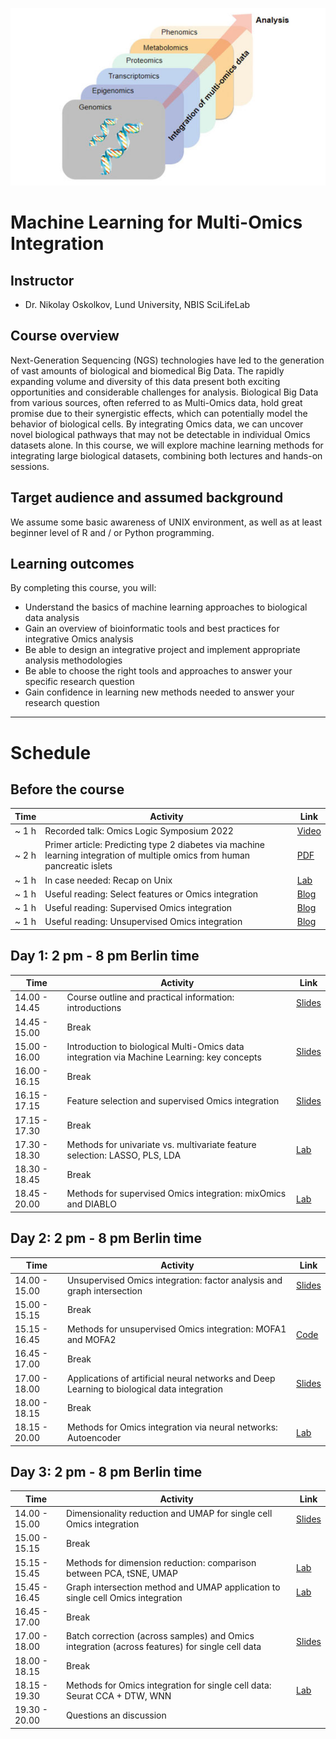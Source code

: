 ![](course_logo.jpg)

# Machine Learning for Multi-Omics Integration

## Instructor

- Dr. Nikolay Oskolkov, Lund University, NBIS SciLifeLab

## Course overview
Next-Generation Sequencing (NGS) technologies have led to the generation of vast amounts of biological and biomedical Big Data. The rapidly expanding volume and diversity of this data present both exciting opportunities and considerable challenges for analysis. Biological Big Data from various sources, often referred to as Multi-Omics data, hold great promise due to their synergistic effects, which can potentially model the behavior of biological cells. By integrating Omics data, we can uncover novel biological pathways that may not be detectable in individual Omics datasets alone. In this course, we will explore machine learning methods for integrating large biological datasets, combining both lectures and hands-on sessions.

## Target audience and assumed background
We assume some basic awareness of UNIX environment, as well as at least beginner level of R and / or Python programming.

## Learning outcomes
By completing this course, you will:

- Understand the basics of machine learning approaches to biological data analysis
- Gain an overview of bioinformatic tools and best practices for integrative Omics analysis
- Be able to design an integrative project and implement appropriate analysis methodologies
- Be able to choose the right tools and approaches to answer your specific research question
- Gain confidence in learning new methods needed to answer your research question

---

# Schedule

## Before the course

| Time   | Activity                                                          | Link                                                                                                                                                    |
|--------|-------------------------------------------------------------------|---------------------------------------------------------------------------------------------------------------------------------------------------------|
| ~ 1 h  | Recorded talk: Omics Logic Symposium 2022                                                                                 | [Video](https://www.youtube.com/watch?v=Jrz6t3fbOCw)                                            |
| ~ 2 h  | Primer article: Predicting type 2 diabetes via machine learning integration of multiple omics from human pancreatic islets| [PDF](articles/Multi_Omics_T2D_ScientificReports2024.pdf)                                       |
| ~ 1 h  | In case needed: Recap on Unix                                                                                             | [Lab](command-line-basics.md)                                                                  |
| ~ 1 h  | Useful reading: Select features or Omics integration                                                                      | [Blog](https://towardsdatascience.com/select-features-for-omics-integration-511390b7e7fd)       |
| ~ 1 h  | Useful reading: Supervised Omics integration                                                                              | [Blog](https://towardsdatascience.com/supervised-omics-integration-2158e1a6d23f)                |
| ~ 1 h  | Useful reading: Unsupervised Omics integration                                                                            | [Blog](https://towardsdatascience.com/unsupervised-omics-integration-688bf8fa49bf)              |



## Day 1: 2 pm - 8 pm Berlin time

| Time           | Activity                                                                                   | Link                                                                           |
|----------------|--------------------------------------------------------------------------------------------|--------------------------------------------------------------------------------|
| 14.00 - 14.45  | Course outline and practical information: introductions                                    | [Slides](slides/course-outline-and-practical-info.pdf)                         |
| 14.45 - 15.00  | Break                                                                                      |                                                                                |
| 15.00 - 16.00  | Introduction to biological Multi-Omics data integration via Machine Learning: key concepts | [Slides](slides/MachineLearningOmicsIntegration_Oskolkov.pdf)                  |
| 16.00 - 16.15  | Break                                                                                      |                                                                                |
| 16.15 - 17.15  | Feature selection and supervised Omics integration                                         | [Slides](slides/SupervisedOmicsIntegration_Oskolkov.pdf)                       |
| 17.15 - 17.30  | Break                                                                                      |                                                                                |
| 17.30 - 18.30  | Methods for univariate vs. multivariate feature selection: LASSO, PLS, LDA                 | [Lab](https://html-preview.github.io/?url=https://github.com/NikolayOskolkov/Physalia_MLOmicsIntegration_2025/blob/main/practicals/OmicsIntegration_FeatureSelection.html)                       |
| 18.30 - 18.45  | Break                                                                                      |                                                                                |
| 18.45 - 20.00  | Methods for supervised Omics integration: mixOmics and DIABLO                              | [Lab](practicals/supervised_omics_integr_CLL.html)                             |


## Day 2: 2 pm - 8 pm Berlin time

| Time           | Activity                                                                                    | Link                                                                           |
|----------------|---------------------------------------------------------------------------------------------|--------------------------------------------------------------------------------|
| 14.00 - 15.00  | Unsupervised Omics integration: factor analysis and graph intersection                      | [Slides](slides/UnsupervisedOmicsIntegration_Oskolkov.pdf)                     |
| 15.00 - 15.15  | Break                                                                                       |                                                                                |
| 15.15 - 16.45  | Methods for unsupervised Omics integration: MOFA1 and MOFA2                                 | [Code](practicals/UnsupervisedOMICsIntegration_MOFA2.html)                     |
| 16.45 - 17.00  | Break                                                                                       |                                                                                |
| 17.00 - 18.00  | Applications of artificial neural networks and Deep Learning to biological data integration | [Slides](slides/DeepLearningOmicsIntegration_Oskolkov.pdf)                     |
| 18.00 - 18.15  | Break                                                                                       |                                                                                |
| 18.15 - 20.00  | Methods for Omics integration via neural networks: Autoencoder                              | [Lab](practicals/DeepLearningDataIntegration.html)                             |


## Day 3: 2 pm - 8 pm Berlin time

| Time           | Activity                                                                                        | Link                                                                           |
|----------------|-------------------------------------------------------------------------------------------------|--------------------------------------------------------------------------------|
| 14.00 - 15.00  | Dimensionality reduction and UMAP for single cell Omics integration                             | [Slides](slides/DimensionReduction_Oskolkov.pdf)                               |
| 15.00 - 15.15  | Break                                                                                           |                                                                                |
| 15.15 - 15.45  | Methods for dimension reduction: comparison between PCA, tSNE, UMAP                             | [Lab](practicals/OmicsIntegration_DimensionReduction.html)                     |
| 15.45 - 16.45  | Graph intersection method and UMAP application to single cell Omics integration                 | [Lab](practicals/UMAP_DataIntegration.html)                                    |
| 16.45 - 17.00  | Break                                                                                           |                                                                                |
| 17.00 - 18.00  | Batch correction (across samples) and Omics integration (across features) for single cell data  | [Slides](slides/Single_Cell_Integration_Oskolkov.pdf)                          |
| 18.00 - 18.15  | Break                                                                                           |                                                                                |
| 18.15 - 19.30  | Methods for Omics integration for single cell data: Seurat CCA + DTW, WNN                       | [Lab](practicals/SingleCell_OmicsIntegration.html)                             |
| 19.30 - 20.00  | Questions an discussion                                                                         |                                                                                |


